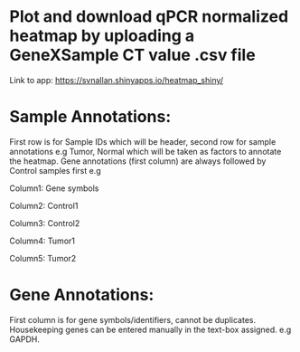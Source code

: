 # Plot and download qPCR normalized heatmap by uploading a GeneXSample CT value .csv file

Link to app: https://svnallan.shinyapps.io/heatmap_shiny/

# Sample Annotations:
First row is for Sample IDs which will be header, second row for sample annotations e.g Tumor, Normal which will be taken as factors to annotate the heatmap.
Gene annotations (first column) are always followed by Control samples first e.g

Column1: Gene symbols

Column2: Control1

Column3: Control2

Column4: Tumor1

Column5: Tumor2

# Gene Annotations:
First column is for gene symbols/identifiers, cannot be duplicates. Housekeeping genes can be entered manually in the text-box assigned. e.g GAPDH.

